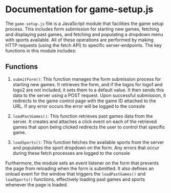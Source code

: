 # Documentation for game-setup.js

The `game-setup.js` file is a JavaScript module that facilities the game setup process. This includes form submission for starting new games, fetching and displaying past games, and fetching and populating a dropdown menu with sports available. All of these operations are performed by making HTTP requests (using the fetch API) to specific server-endpoints. The key functions in this module includes:

## Functions

1. `submitForm()`: This function manages the form submission process for starting new games. It retrieves the form, and if the logos for logo1 and logo2 are not included, it sets them to a default value. It then sends this data to the server using a POST request. Upon successful submission, it redirects to the game control page with the game ID attached to the URL. If any error occurs the error will be logged to the console

2. `loadPastGames()`: This function retrieves past games data from the server. It creates and attaches a click event on each of the retrieved games that upon being clicked redirects the user to control that specific game.

3. `loadSports()`: This function fetches the available sports from the server and populates the sport dropdown on the form. Any errors that occur during these fetch processes are logged to the console

Furthermore, the module sets an event listener on the form that prevents the page from reloading when the form is submitted. It also defines an onload event for the window that triggers the `loadPastGames()` and `loadSports()` functions, effectively loading past games and sports whenever the page is loaded.